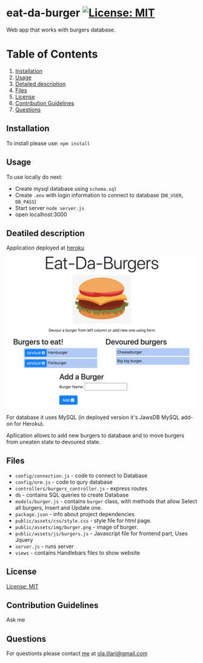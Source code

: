 # eat-da-burger [![License: MIT](https://img.shields.io/badge/License-MIT-yellow.svg)](https://opensource.org/licenses/MIT)
  Web app that works with burgers database.
  # Table of Contents
  1. [Installation](#installation)
  2. [Usage](#usage)
  3. [Detailed description](#detailed-description)
  4. [Files](#files)
  5. [License](#license)
  6. [Contribution Guidelines](#contribution-guidelines)
  7. [Questions](#questions)
## Installation
To install please use: 
`npm install`
## Usage
To use locally do next: 
- Create mysql database using `schema.sql`
- Create `.env` with login information to connect to database (`DB_USER`, `DB_PASS`)
- Start server `node server.js`
- open localhost:3000
## Deatiled description
Application deployed at [heroku](https://gentle-cove-02312.herokuapp.com/)

![screenshot](./screenshot/eatdaburger.png)

For database it uses MySQL (in deployed version it's JawsDB MySQL add-on for Heroku).

Apllication allows to add new burgers to database and to move burgers from uneaten state to devoured state.

## Files
- `config/connection.js` - code to connect to Database
- `config/orm.js` - code to qury database
 
- `controllers/burgers_controller.js` - express routes
- `db` - contains SQL queries to create Database
- `models/burger.js` - contains `burger` class, with methods that allow Select all burgers, Insert and Update one.
- `package.json` - info about project dependencies 
- `public/assets/css/style.css` - style file for html page.
- `public/assets/img/burger.png` - image of burger.
- `public/assets/js/burgers.js` - Javascript file for frontend part, Uses Jquery
- `server.js` - runs server
- `views` - contains Handlebars files to show website

## License
[License: MIT](https://opensource.org/licenses/MIT)
## Contribution Guidelines 
Ask me

## Questions
For questionts please contact [me](https://github.com/Myau5x) at ola.illari@gmail.com
 

